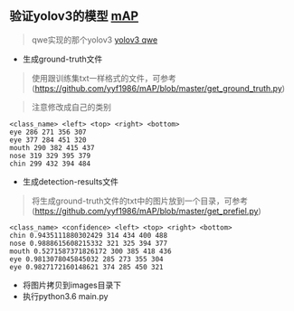 ## 验证yolov3的模型 [mAP](https://github.com/Cartucho/mAP)
> qwe实现的那个yolov3 [yolov3 qwe](https://github.com/qqwweee/keras-yolo3)
- 生成ground-truth文件
> 使用跟训练集txt一样格式的文件，可参考(https://github.com/yyf1986/mAP/blob/master/get_ground_truth.py)

> 注意修改成自己的类别

```
<class_name> <left> <top> <right> <bottom>
eye 286 271 356 307
eye 377 284 451 320
mouth 290 382 415 437
nose 319 329 395 379
chin 299 432 394 484
```

- 生成detection-results文件

> 将生成ground-truth文件的txt中的图片放到一个目录，可参考(https://github.com/yyf1986/mAP/blob/master/get_prefiel.py)

```
<class_name> <confidence> <left> <top> <right> <bottom>
chin 0.9435111880302429 314 434 400 488
nose 0.9888615608215332 321 325 394 377
mouth 0.5271587371826172 300 385 418 436
eye 0.9813078045845032 285 273 355 304
eye 0.9827172160148621 374 285 450 321
```

- 将图片拷贝到images目录下
- 执行python3.6 main.py
